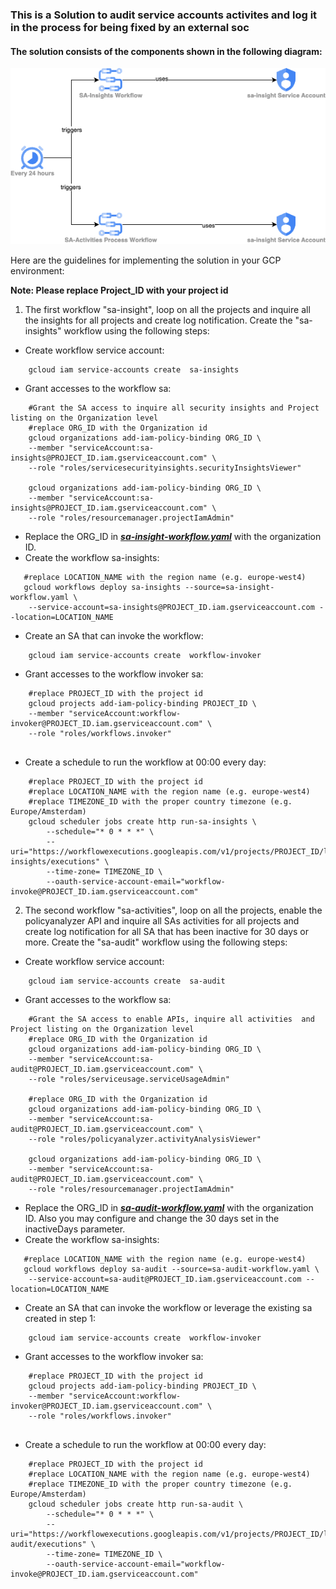 ### This is a Solution to audit service accounts activites and log it in the process for being fixed by an external soc
#### The solution consists of the components shown in the following diagram:
![solution high level blueprint](SA_Insights.drawio.png)

Here are the guidelines for implementing the solution in your GCP environment:

**Note: Please replace Project_ID with your project id**

1. The first workflow "sa-insight", loop on all the projects and inquire all the insights for all projects and create log notification. Create the "sa-insights" workflow using the following steps:
- Create workflow service account:
```
    gcloud iam service-accounts create  sa-insights
```
- Grant accesses to the workflow sa:
```
    #Grant the SA access to inquire all security insights and Project listing on the Organization level
    #replace ORG_ID with the Organization id
    gcloud organizations add-iam-policy-binding ORG_ID \
    --member "serviceAccount:sa-insights@PROJECT_ID.iam.gserviceaccount.com" \
    --role "roles/servicesecurityinsights.securityInsightsViewer"
    
    gcloud organizations add-iam-policy-binding ORG_ID \
    --member "serviceAccount:sa-insights@PROJECT_ID.iam.gserviceaccount.com" \
    --role "roles/resourcemanager.projectIamAdmin"
```
- Replace the ORG_ID in ***[sa-insight-workflow.yaml](sa-insight-workflow.yaml)***  with the organization ID. 
- Create the workflow sa-insights:
```
   #replace LOCATION_NAME with the region name (e.g. europe-west4)
   gcloud workflows deploy sa-insights --source=sa-insight-workflow.yaml \
    --service-account=sa-insights@PROJECT_ID.iam.gserviceaccount.com --location=LOCATION_NAME
```
- Create an SA that can invoke the workflow:
```
    gcloud iam service-accounts create  workflow-invoker
```

- Grant accesses to the workflow invoker sa:
```
    #replace PROJECT_ID with the project id
    gcloud projects add-iam-policy-binding PROJECT_ID \
    --member "serviceAccount:workflow-invoker@PROJECT_ID.iam.gserviceaccount.com" \
    --role "roles/workflows.invoker"
 
```

- Create a schedule to run the workflow at 00:00 every day:
```
    #replace PROJECT_ID with the project id
    #replace LOCATION_NAME with the region name (e.g. europe-west4)
    #replace TIMEZONE_ID with the proper country timezone (e.g. Europe/Amsterdam)
    gcloud scheduler jobs create http run-sa-insights \
        --schedule="* 0 * * *" \
        --uri="https://workflowexecutions.googleapis.com/v1/projects/PROJECT_ID/locations/LOCATION_NAME/workflows/sa-insights/executions" \
        --time-zone= TIMEZONE_ID \
        --oauth-service-account-email="workflow-invoke@PROJECT_ID.iam.gserviceaccount.com"
```
2. The second workflow "sa-activities", loop on all the projects, enable the policyanalyzer API and inquire all SAs activities for all projects and create log notification for all SA that has been inactive for 30 days or more. Create the "sa-audit" workflow using the following steps:
- Create workflow service account:
```
    gcloud iam service-accounts create  sa-audit
```
- Grant accesses to the workflow sa:
```
    #Grant the SA access to enable APIs, inquire all activities  and Project listing on the Organization level
    #replace ORG_ID with the Organization id
    gcloud organizations add-iam-policy-binding ORG_ID \
    --member "serviceAccount:sa-audit@PROJECT_ID.iam.gserviceaccount.com" \
    --role "roles/serviceusage.serviceUsageAdmin"
    
    #replace ORG_ID with the Organization id
    gcloud organizations add-iam-policy-binding ORG_ID \
    --member "serviceAccount:sa-audit@PROJECT_ID.iam.gserviceaccount.com" \
    --role "roles/policyanalyzer.activityAnalysisViewer"
    
    gcloud organizations add-iam-policy-binding ORG_ID \
    --member "serviceAccount:sa-audit@PROJECT_ID.iam.gserviceaccount.com" \
    --role "roles/resourcemanager.projectIamAdmin"
```
- Replace the ORG_ID in ***[sa-audit-workflow.yaml](sa-audit-workflow.yaml)***  with the organization ID. Also you may configure and change the 30 days set in the inactiveDays parameter. 
- Create the workflow sa-insights:
```
   #replace LOCATION_NAME with the region name (e.g. europe-west4)
   gcloud workflows deploy sa-audit --source=sa-audit-workflow.yaml \
    --service-account=sa-audit@PROJECT_ID.iam.gserviceaccount.com --location=LOCATION_NAME
```
- Create an SA that can invoke the workflow or leverage the existing sa created in step 1:
```
    gcloud iam service-accounts create  workflow-invoker
```

- Grant accesses to the workflow invoker sa:
```
    #replace PROJECT_ID with the project id
    gcloud projects add-iam-policy-binding PROJECT_ID \
    --member "serviceAccount:workflow-invoker@PROJECT_ID.iam.gserviceaccount.com" \
    --role "roles/workflows.invoker"
 
```

- Create a schedule to run the workflow at 00:00 every day:
```
    #replace PROJECT_ID with the project id
    #replace LOCATION_NAME with the region name (e.g. europe-west4)
    #replace TIMEZONE_ID with the proper country timezone (e.g. Europe/Amsterdam)
    gcloud scheduler jobs create http run-sa-audit \
        --schedule="* 0 * * *" \
        --uri="https://workflowexecutions.googleapis.com/v1/projects/PROJECT_ID/locations/LOCATION_NAME/workflows/sa-audit/executions" \
        --time-zone= TIMEZONE_ID \
        --oauth-service-account-email="workflow-invoke@PROJECT_ID.iam.gserviceaccount.com"
```
